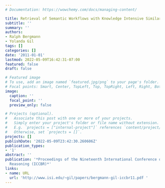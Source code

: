 ```yaml
---
# Documentation: https://wowchemy.com/docs/managing-content/

title: Retrieval of Semantic Workflows with Knowledge Intensive Similarity Metrics
subtitle: ''
summary: ''
authors:
- Ralph Bergmann
- Yolanda Gil
tags: []
categories: []
date: '2011-01-01'
lastmod: 2022-05-09T16:42:31-07:00
featured: false
draft: false

# Featured image
# To use, add an image named `featured.jpg/png` to your page's folder.
# Focal points: Smart, Center, TopLeft, Top, TopRight, Left, Right, BottomLeft, Bottom, BottomRight.
image:
  caption: ''
  focal_point: ''
  preview_only: false

# Projects (optional).
#   Associate this post with one or more of your projects.
#   Simply enter your project's folder or file name without extension.
#   E.g. `projects = ["internal-project"]` references `content/project/deep-learning/index.md`.
#   Otherwise, set `projects = []`.
projects: []
publishDate: '2022-05-09T23:42:30.260606Z'
publication_types:
- '1'
abstract: ''
publication: '*Proceedings of the Nineteenth International Conference on Case Based
  Reasoning (ICCBR)*'
links:
- name: URL
  url: 'http://www.isi.edu/~gil/papers/bergmann-gil-iccbr11.pdf '
---
```

